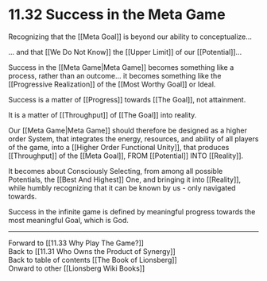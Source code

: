 # 11.32 Success in the Meta Game

Recognizing that the [[Meta Goal]] is beyond our ability to conceptualize…

... and that [[We Do Not Know]] the [[Upper Limit]] of our [[Potential]]... 

Success in the [[Meta Game|Meta Game]] becomes something like a process, rather than an outcome... it becomes something like the [[Progressive Realization]] of the [[Most Worthy Goal]] or Ideal. 

Success is a matter of [[Progress]] towards [[The Goal]], not attainment.

It is a matter of [[Throughput]] of [[The Goal]] into reality.

Our [[Meta Game|Meta Game]] should therefore be designed as a higher order System, that integrates the energy, resources, and ability of all players of the game, into a [[Higher Order Functional Unity]], that produces [[Throughput]] of the [[Meta Goal]], FROM [[Potential]] INTO [[Reality]].

It becomes about Consciously Selecting, from among all possible Potentials, the [[Best And Highest]] One, and bringing it into [[Reality]], while humbly recognizing that it can be known by us - only navigated towards. 

Success in the infinite game is defined by meaningful progress towards the most meaningful Goal, which is God. 

___

Forward to [[11.33 Why Play The Game?]]  
Back to [[11.31 Who Owns the Product of Synergy]]  
Back to table of contents [[The Book of Lionsberg]]  
Onward to other [[Lionsberg Wiki Books]]  
